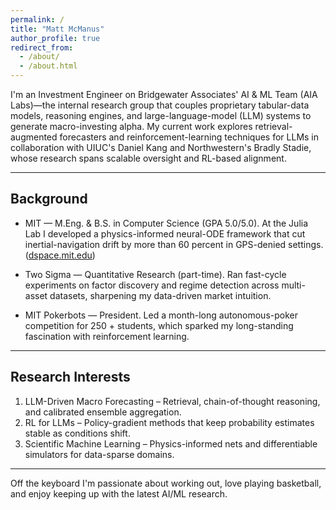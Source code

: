 ```yaml
---
permalink: /
title: "Matt McManus"
author_profile: true
redirect_from: 
  - /about/
  - /about.html
---
```


I'm an Investment Engineer on Bridgewater Associates' AI & ML Team (AIA Labs)—the internal research group that couples proprietary tabular-data models, reasoning engines, and large-language-model (LLM) systems to generate macro-investing alpha. My current work explores retrieval-augmented forecasters and reinforcement-learning techniques for LLMs in collaboration with UIUC's Daniel Kang and Northwestern's Bradly Stadie, whose research spans scalable oversight and RL-based alignment.

---

## Background

* MIT — M.Eng. & B.S. in Computer Science (GPA 5.0/5.0).
  At the Julia Lab I developed a physics-informed neural-ODE framework that cut inertial-navigation drift by more than 60 percent in GPS-denied settings.([dspace.mit.edu][1])

* Two Sigma — Quantitative Research (part-time).
  Ran fast-cycle experiments on factor discovery and regime detection across multi-asset datasets, sharpening my data-driven market intuition.

* MIT Pokerbots — President.
  Led a month-long autonomous-poker competition for 250 + students, which sparked my long-standing fascination with reinforcement learning.

---

## Research Interests

1. LLM-Driven Macro Forecasting – Retrieval, chain-of-thought reasoning, and calibrated ensemble aggregation.
2. RL for LLMs – Policy-gradient methods that keep probability estimates stable as conditions shift.
3. Scientific Machine Learning – Physics-informed nets and differentiable simulators for data-sparse domains.

---

Off the keyboard I'm passionate about working out, love playing basketball, and enjoy keeping up with the latest AI/ML research.

[1]: https://dspace.mit.edu/handle/1721.1/156966 "Inertial Navigation System Drift Reduction Using Scientific Machine Learning"

